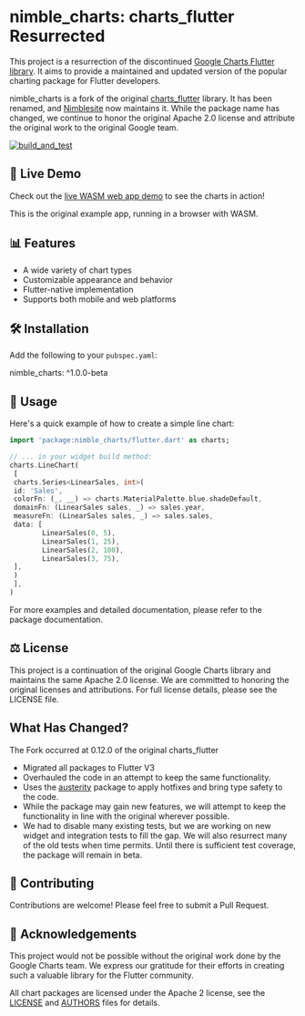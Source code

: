 # nimble_charts: charts_flutter Resurrected

This project is a resurrection of the discontinued [Google Charts Flutter library](https://github.com/google/charts). It aims to provide a maintained and updated version of the popular charting package for Flutter developers.

nimble_charts is a fork of the original [charts_flutter](https://pub.dev/packages/charts_flutter) library. It has been renamed, and [Nimblesite](https://www.nimblesite.co/) now maintains it. While the package name has changed, we continue to honor the original Apache 2.0 license and attribute the original work to the original Google team.

[![build_and_test](https://github.com/MelbourneDeveloper/charts/actions/workflows/build_and_test.yml/badge.svg)](https://github.com/MelbourneDeveloper/charts/actions/workflows/build_and_test.yml)

## 🚀 Live Demo

Check out the [live WASM web app demo](https://melbournedeveloper.github.io/charts/) to see the charts in action!

This is the original example app, running in a browser with WASM.

## 📊 Features

- A wide variety of chart types
- Customizable appearance and behavior
- Flutter-native implementation
- Supports both mobile and web platforms

## 🛠️ Installation

Add the following to your `pubspec.yaml`:

nimble_charts: ^1.0.0-beta

## 📝 Usage

Here's a quick example of how to create a simple line chart:

```dart
import 'package:nimble_charts/flutter.dart' as charts;

// ... in your widget build method:
charts.LineChart(
 [
 charts.Series<LinearSales, int>(
 id: 'Sales',
 colorFn: (_, __) => charts.MaterialPalette.blue.shadeDefault,
 domainFn: (LinearSales sales, _) => sales.year,
 measureFn: (LinearSales sales, _) => sales.sales,
 data: [
        LinearSales(0, 5),
        LinearSales(1, 25),
        LinearSales(2, 100),
        LinearSales(3, 75),
 ],
 )
 ],
)
```

For more examples and detailed documentation, please refer to the package documentation.

## ⚖️ License
This project is a continuation of the original Google Charts library and maintains the same Apache 2.0 license. We are committed to honoring the original licenses and attributions. For full license details, please see the LICENSE file.

## What Has Changed?

The Fork occurred at 0.12.0 of the original charts_flutter

- Migrated all packages to Flutter V3
- Overhauled the code in an attempt to keep the same functionality. 
- Uses the [austerity](https://pub.dev/packages/austerity) package to apply hotfixes and bring type safety to the code.
- While the package may gain new features, we will attempt to keep the functionality in line with the original wherever possible.
- We had to disable many existing tests, but we are working on new widget and integration tests to fill the gap. We will also resurrect many of the old tests when time permits. Until there is sufficient test coverage, the package will remain in beta.

## 🤝 Contributing
Contributions are welcome! Please feel free to submit a Pull Request.

## 📣 Acknowledgements
This project would not be possible without the original work done by the Google Charts team. We express our gratitude for their efforts in creating such a valuable library for the Flutter community.

All chart packages are licensed under the Apache 2 license, see the
[LICENSE](LICENSE) and [AUTHORS](AUTHORS) files for details.